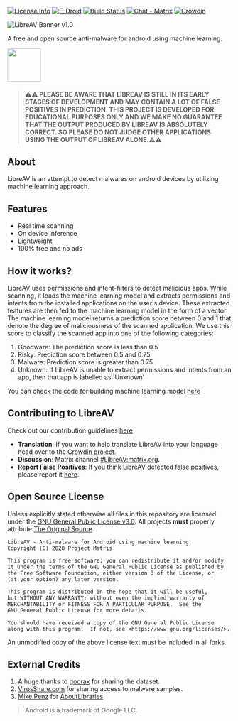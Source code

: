 [![License Info](https://img.shields.io/badge/license-GNU_GPLv3-blue.svg?style=flat-square)](https://github.com/projectmatris/antimalwareapp) [![F-Droid](https://img.shields.io/f-droid/v/tech.projectmatris.antimalwareapp.svg)](https://f-droid.org/packages/tech.projectmatris.antimalwareapp) [![Build Status](https://travis-ci.org/projectmatris/antimalwareapp.svg?branch=development)](https://travis-ci.org/projectmatris/antimalwareapp) [![Chat - Matrix](https://img.shields.io/badge/chat-Matrix-blue.svg)](https://matrix.to/#/#LibreAV:matrix.org) [![Crowdin](https://badges.crowdin.net/libreav/localized.svg)](https://crowdin.com/project/libreav)

![LibreAV Banner v1.0](https://res.cloudinary.com/dixyd9fa6/image/upload/v1594366724/githubbanner_oyc3ly.png)

A free and open source anti-malware for android using machine learning.

[<img src="https://fdroid.gitlab.io/artwork/badge/get-it-on.png" height="75" />](https://f-droid.org/packages/tech.projectmatris.antimalwareapp)

> #### ⚠️⚠️ PLEASE BE AWARE THAT LIBREAV IS STILL IN ITS EARLY STAGES OF DEVELOPMENT AND MAY CONTAIN A LOT OF FALSE POSITIVES IN PREDICTION. THIS PROJECT IS DEVELOPED FOR EDUCATIONAL PURPOSES ONLY AND WE MAKE NO GUARANTEE THAT THE OUTPUT PRODUCED BY LIBREAV IS ABSOLUTELY CORRECT. SO PLEASE DO NOT JUDGE OTHER APPLICATIONS USING THE OUTPUT OF LIBREAV ALONE.⚠️⚠️
## About
LibreAV is an attempt to detect malwares on android devices by utilizing machine learning approach.

## Features

- Real time scanning
- On device inference
- Lightweight
- 100% free and no ads

## How it works?

LibreAV uses permissions and intent-filters to detect malicious apps. While scanning, it loads the machine learning model and extracts permissions and intents from the installed applications on the user's device. These extracted features are then fed to the machine learning model in the form of a vector. The machine learning model returns a prediction score between 0 and 1 that denote the degree of maliciousness of the scanned application. We use this score to classify the scanned app into one of the following categories:
1. Goodware: The prediction score is less than 0.5
2. Risky: Prediction score between 0.5 and 0.75
3. Malware: Prediction score is greater than 0.75
4. Unknown: If LibreAV is unable to extract permissions and intents from an app, then that app is labelled as 'Unknown'

You can check the code for building machine learning model [here](https://github.com/projectmatris/antimalwareapp_ml)

## Contributing to LibreAV

Check out our contribution guidelines [here](https://github.com/projectmatris/antimalwareapp/blob/development/CONTRIBUTING.md)

* **Translation**: If you want to help translate LibreAV into your language head over to the [Crowdin project](https://crowdin.com/project/libreav).
* **Discussion**: Matrix channel [#LibreAV:matrix.org](https://matrix.to/#/#LibreAV:matrix.org).
* **Report False Positives**: If you  think LibreAV detected false positives, please report it [here](https://github.com/projectmatris/antimalwareapp/issues/4).

## Open Source License

Unless explicitly stated otherwise all files in this repository are licensed under the [GNU General Public License v3.0](https://www.gnu.org/licenses/gpl-3.0-standalone.html). All projects **must** properly attribute [The Original Source](https://github.com/projectmatris/antimalwareapp).

    LibreAV - Anti-malware for Android using machine learning
    Copyright (C) 2020 Project Matris

    This program is free software: you can redistribute it and/or modify
    it under the terms of the GNU General Public License as published by
    the Free Software Foundation, either version 3 of the License, or
    (at your option) any later version.

    This program is distributed in the hope that it will be useful,
    but WITHOUT ANY WARRANTY; without even the implied warranty of
    MERCHANTABILITY or FITNESS FOR A PARTICULAR PURPOSE.  See the
    GNU General Public License for more details.

    You should have received a copy of the GNU General Public License
    along with this program.  If not, see <https://www.gnu.org/licenses/>.

An unmodified copy of the above license text must be included in all forks.

## External Credits

1. A huge thanks to [goorax](https://www.kaggle.com/goorax) for sharing the dataset.
2. [VirusShare.com](https://virusshare.com/) for sharing access to malware samples.
3. [Mike Penz](https://github.com/mikepenz) for [AboutLibraries](https://github.com/mikepenz/AboutLibraries) 

> Android is a trademark of Google LLC.

